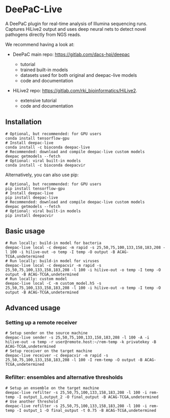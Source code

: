 # DeePaC-Live
A DeePaC plugin for real-time analysis of Illumina sequencing runs. Captures HiLive2 output and uses deep neural nets to
 detect novel pathogens directly from NGS reads. 
 
We recommend having a look at:

* DeePaC main repo: https://gitlab.com/dacs-hpi/deepac
    * tutorial
    * trained built-in models
    * datasets used for both original and deepac-live models
    * code and documentation

* HiLive2 repo: https://gitlab.com/rki_bioinformatics/HiLive2.
    * extensive tutorial
    * code and documentation
  
## Installation
```
# Optional, but recommended: for GPU users
conda install tensorflow-gpu
# Install deepac-live
conda install -c bioconda deepac-live
# Recommended: download and compile deepac-live custom models
deepac getmodels --fetch
# Optional: viral built-in models
conda install -c bioconda deepacvir
```
Alternatively, you can also use pip:
```
# Optional, but recommended: for GPU users
pip install tensorflow-gpu
# Install deepac-live
pip install deepac-live
# Recommended: download and compile deepac-live custom models
deepac getmodels --fetch
# Optional: viral built-in models
pip install deepacvir
```
## Basic usage
```
# Run locally: build-in model for bacteria
deepac-live local -c deepac -m rapid -s 25,50,75,100,133,158,183,208 -l 100 -i hilive-out -o temp -I temp -O output -B ACAG-TCGA,undetermined
# Run locally: build-in model for viruses
deepac-live local -c deepacvir -m rapid -s 25,50,75,100,133,158,183,208 -l 100 -i hilive-out -o temp -I temp -O output -B ACAG-TCGA,undetermined
# Run locally: custom model
deepac-live local -C -m custom_model.h5 -s 25,50,75,100,133,158,183,208 -l 100 -i hilive-out -o temp -I temp -O output -B ACAG-TCGA,undetermined
```

## Advanced usage
### Setting up a remote receiver
```
# Setup sender on the source machine
deepac-live sender -s 25,50,75,100,133,158,183,208 -l 100 -A -i hilive-out -o temp -r user@remote.host:~/rem-temp -k privatekey -B ACAG-TCGA,undetermined
# Setup receiver on the target machine
deepac-live receiver -c deepacvir -m rapid -s 25,50,75,100,133,158,183,208 -l 100 -I rem-temp -O output -B ACAG-TCGA,undetermined
```

### Refilter: ensembles and alternative thresholds
```
# Setup an ensemble on the target machine
deepac-live refilter -s 25,50,75,100,133,158,183,208 -l 100 -i rem-temp -I output_1,output_2 -O final_output -B ACAG-TCGA,undetermined
# Use another threshold
deepac-live refilter -s 25,50,75,100,133,158,183,208 -l 100 -i rem-temp -I output_1 -O final_output -t 0.75 -B ACAG-TCGA,undetermined
```
